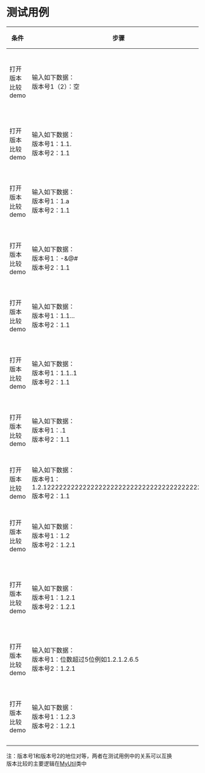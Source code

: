 # 测试用例

条件 | 步骤 | 预期结果 | 实际结果
---|---|---|---
打开版本比较demo| 输入如下数据：<br/>版本号1（2）：空| 提示：版本号1（2）不可为空 | 提示：版本号1（2）不可为空
打开版本比较demo | 输入如下数据：<br/>版本号1：1.1. <br/> 版本号2：1.1| 提示：版本号1格式非法 | 提示：版本号1格式非法
打开版本比较demo | 输入如下数据：<br/>版本号1：1.a <br/> 版本号2：1.1| 提示：版本号1无法输入 | 提示：版本号1无法输入
打开版本比较demo | 输入如下数据：<br/>版本号1：-&@# <br/> 版本号2：1.1| 提示：版本号1格式非法 | 提示：版本号1格式非法
打开版本比较demo | 输入如下数据：<br/>版本号1：1.1... <br/> 版本号2：1.1| 提示：版本号1格式非法 | 提示：版本号1格式非法
打开版本比较demo | 输入如下数据：<br/>版本号1：1.1..1 <br/> 版本号2：1.1| 提示：版本号1格式非法 | 提示：版本号1格式非法
打开版本比较demo | 输入如下数据：<br/>版本号1：.1 <br/> 版本号2：1.1| 提示：版本号1格式非法 | 提示：版本号1格式非法
打开版本比较demo | 输入如下数据：<br/>版本号1：1.2.12222222222222222222222222222222222222222 <br/> 版本号2：1.1| 提示：版本号过长 | 提示：版本号过长
打开版本比较demo | 输入如下数据：<br/>版本号1：1.2 <br/> 版本号2：1.2.1| 提示：版本号2高于版本号1 | 提示：版本号2高于版本号1
打开版本比较demo | 输入如下数据：<br/>版本号1：1.2.1 <br/> 版本号2：1.2.1| 提示：版本号1和版本号2相同 | 提示：版本号1和版本号2相同
打开版本比较demo | 输入如下数据：<br/>版本号1：位数超过5位例如1.2.1.2.6.5 <br/> 版本号2：1.2.1| 提示：版本号1格式非法 | 提示：版本号1格式非法
打开版本比较demo | 输入如下数据：<br/>版本号1：1.2.3 <br/> 版本号2：1.2.1| 提示：版本号1高于版本号2 | 提示：版本号1高于版本号2

注：版本号1和版本号2的地位对等，两者在测试用例中的关系可以互换<br/>
版本比较的主要逻辑在[MyUtil](https://github.com/AtWinner/GetVersion/blob/master/app/src/main/java/com/demo/getversion/MyUtil.java)类中

